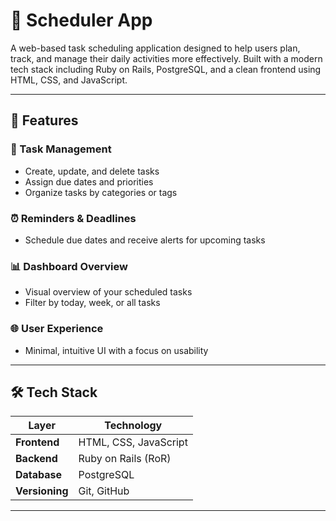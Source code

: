 # 📅 Scheduler App

A web-based task scheduling application designed to help users plan, track, and manage their daily activities more effectively. Built with a modern tech stack including Ruby on Rails, PostgreSQL, and a clean frontend using HTML, CSS, and JavaScript.

---

## 🌟 Features

### 📝 Task Management
- Create, update, and delete tasks
- Assign due dates and priorities
- Organize tasks by categories or tags

### ⏰ Reminders & Deadlines
- Schedule due dates and receive alerts for upcoming tasks

### 📊 Dashboard Overview
- Visual overview of your scheduled tasks
- Filter by today, week, or all tasks

### 🌐 User Experience
- Minimal, intuitive UI with a focus on usability

---

## 🛠️ Tech Stack

| Layer         | Technology              |
|---------------|--------------------------|
| **Frontend**  | HTML, CSS, JavaScript    |
| **Backend**   | Ruby on Rails (RoR)      |
| **Database**  | PostgreSQL               |
| **Versioning**| Git, GitHub              |

---



